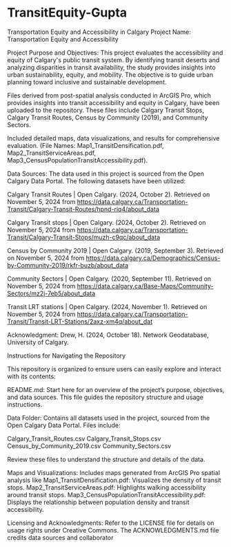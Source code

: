 # TransitEquity-Gupta
 Transportation Equity and Accessibility in Calgary
Project Name: Transportation Equity and Accessibility

Project Purpose and Objectives:
This project evaluates the accessibility and equity of Calgary's public transit system. By identifying transit deserts and analyzing disparities in transit availability, the study provides insights into urban sustainability, equity, and mobility. The objective is to guide urban planning toward inclusive and sustainable development.

Files derived from post-spatial analysis conducted in ArcGIS Pro, which provides insights into transit accessibility and equity in Calgary, have been uploaded to the repository. These files include Calgary Transit Stops, Calgary Transit Routes, Census by Community (2019), and Community Sectors.

Included detailed maps, data visualizations, and results for comprehensive evaluation. (File Names: Map1_TransitDensification.pdf, Map2_TransitServiceAreas.pdf, Map3_CensusPopulationTransitAccessibility.pdf).

Data Sources: The data used in this project is sourced from the Open Calgary Data Portal. The following datasets have been utilized:

Calgary Transit Routes | Open Calgary. (2024, October 2). Retrieved on November 5, 2024 from https://data.calgary.ca/Transportation-Transit/Calgary-Transit-Routes/hpnd-riq4/about_data

Calgary Transit stops | Open Calgary. (2024, October 2). Retrieved on November 5, 2024 from https://data.calgary.ca/Transportation-Transit/Calgary-Transit-Stops/muzh-c9qc/about_data

Census by Community 2019 | Open Calgary. (2019, September 3). Retrieved on November 5, 2024 from https://data.calgary.ca/Demographics/Census-by-Community-2019/rkfr-buzb/about_data

Community Sectors | Open Calgary. (2020, September 11). Retrieved on November 5, 2024 from https://data.calgary.ca/Base-Maps/Community-Sectors/mz2j-7eb5/about_data

Transit LRT stations | Open Calgary. (2024, November 1). Retrieved on November 5, 2024 from https://data.calgary.ca/Transportation-Transit/Transit-LRT-Stations/2axz-xm4q/about_dat

Acknowledgment: Drew, H. (2024, October 18). Network Geodatabase, University of Calgary.



Instructions for Navigating the Repository

This repository is organized to ensure users can easily explore and interact with its contents:

README.md: Start here for an overview of the project’s purpose, objectives, and data sources. This file guides the repository structure and usage instructions.

Data Folder: Contains all datasets used in the project, sourced from the Open Calgary Data Portal. Files include:

Calgary_Transit_Routes.csv
Calgary_Transit_Stops.csv
Census_by_Community_2019.csv
Community_Sectors.csv

Review these files to understand the structure and details of the data.

Maps and Visualizations: Includes maps generated from ArcGIS Pro spatial analysis like 
Map1_TransitDensification.pdf: Visualizes the density of transit stops.
Map2_TransitServiceAreas.pdf: Highlights walking accessibility around transit stops.
Map3_CensusPopulationTransitAccessibility.pdf: Displays the relationship between population density and transit accessibility.

Licensing and Acknowledgments: Refer to the LICENSE file for details on usage rights under Creative Commons.
The ACKNOWLEDGMENTS.md file credits data sources and collaborator
